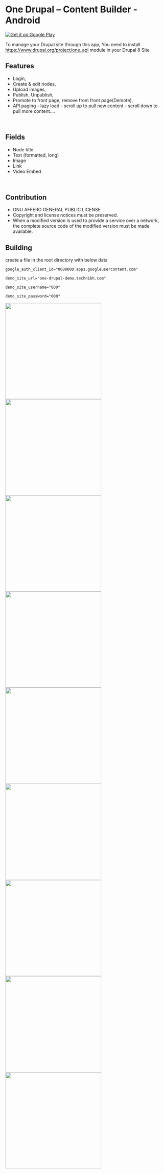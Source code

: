 # One Drupal – Content Builder - Android
<a href='https://play.google.com/store/apps/details?id=com.technikh.onedrupal&pcampaignid=MKT-Other-global-all-co-prtnr-py-PartBadge-Mar2515-1'><img alt='Get it on Google Play' src='https://play.google.com/intl/en_us/badges/images/generic/en_badge_web_generic.png'/></a>

To manage your Drupal site through this app, You need to install https://www.drupal.org/project/one_api module in your Drupal 8 Site

## Features
* Login, 
* Create & edit nodes, 
* Upload images, 
* Publish, Unpublish, 
* Promote to front page, remove from front page(Demote), 
* API paging - lazy load - scroll up to pull new content - scroll down to pull more content....
<br/>

## Fields
* Node title
* Text (formatted, long)
* Image
* Link
* Video Embed
<br/>

## Contribution
 * GNU AFFERO GENERAL PUBLIC LICENSE
 * Copyright and license notices must be preserved.
 * When a modified version is used to provide a service over a network, the complete source code of the modified version must be made available.

## Building
create a file in the root directory with below data

`google_auth_client_id="0000000.apps.googleusercontent.com"`

`demo_site_url="one-drupal-demo.technikh.com"`

`demo_site_username="000"`

`demo_site_password="000"`

<img src="https://raw.githubusercontent.com/onedrupal/One-Drupal-Android/master/screenshots/blog_screen1_google_signin.png" width="300px"/>
<img src="https://raw.githubusercontent.com/onedrupal/One-Drupal-Android/master/screenshots/blog_screen2_signout_auto_disappear.png" width="300px"/>
<img src="https://raw.githubusercontent.com/onedrupal/One-Drupal-Android/master/screenshots/blog_screen3_dashboard_posts_list.png" width="300px"/>
<img src="https://raw.githubusercontent.com/onedrupal/One-Drupal-Android/master/screenshots/blog_screen4_form_post_blog.png" width="300px"/>
<img src="https://raw.githubusercontent.com/onedrupal/One-Drupal-Android/master/screenshots/Screenshot_20190328-203100.png" width="300px"/>
<img src="https://raw.githubusercontent.com/onedrupal/One-Drupal-Android/master/screenshots/Screenshot_20190328-203323.png" width="300px"/>
<img src="https://raw.githubusercontent.com/onedrupal/One-Drupal-Android/master/screenshots/Screenshot_20190328-203507.png" width="300px"/>
<img src="https://raw.githubusercontent.com/onedrupal/One-Drupal-Android/master/screenshots/Screenshot_20190328-203529.png" width="300px"/>
<img src="https://raw.githubusercontent.com/onedrupal/One-Drupal-Android/master/screenshots/Screenshot_20190328-203635.png" width="300px"/>
